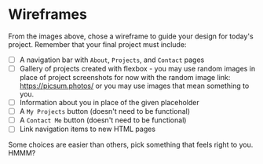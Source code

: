 # Wireframes

From the images above, chose a wireframe to guide your design for today's project. Remember that your final project must include:

- [ ]  A navigation bar with `About`, `Projects`, and `Contact` pages
- [ ]  Gallery of projects created with flexbox - you may use random images in place of project screenshots for now with the random image link: https://picsum.photos/ or you may use images that mean something to you.
- [ ]  Information about you in place of the given placeholder
- [ ]  A `My Projects` button (doesn't need to be functional)
- [ ]  A `Contact Me` button (doesn't need to be functional)
- [ ]  Link navigation items to new HTML pages

Some choices are easier than others, pick something that feels right to you. HMMM?